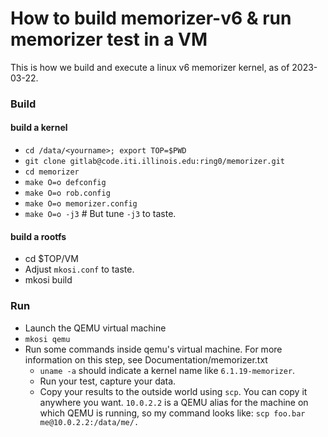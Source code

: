 # How to build memorizer-v6 & run memorizer test in a VM

This is how we build and execute a linux v6 memorizer kernel, as of 2023-03-22. 

### Build

#### build a kernel

* `cd /data/<yourname>; export TOP=$PWD`
* `git clone gitlab@code.iti.illinois.edu:ring0/memorizer.git`
* `cd memorizer`
* `make O=o defconfig`
* `make O=o rob.config`
* `make O=o memorizer.config`
* `make O=o -j3` # But tune `-j3` to taste.

#### build a rootfs

* cd $TOP/VM
* Adjust `mkosi.conf` to taste.
* mkosi build

### Run

* Launch the QEMU virtual machine
* `mkosi qemu`
* Run some commands inside qemu's virtual machine. For more information on this step, see Documentation/memorizer.txt
  * `uname -a` should indicate a kernel name like `6.1.19-memorizer`.  
  * Run your test, capture your data.
  * Copy your results to the outside world using `scp`. You can copy it anywhere you want. `10.0.2.2` is a QEMU alias for the machine on which QEMU is running, so my command looks like: `scp foo.bar me@10.0.2.2:/data/me/.`
